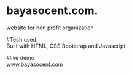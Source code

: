 # bayasocent.com. 
website for non profit organization 

#Tech used.  
Built with HTML, CSS Bootstrap and Javascript

#live demo  
www.bayasocent.com
